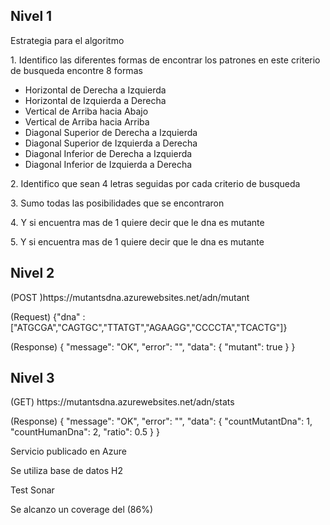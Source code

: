 <h2>Nivel 1</h2>
<p>Estrategia para el algoritmo</p>
<p>1. Identifico las diferentes formas de encontrar los patrones en este criterio de busqueda encontre 8 formas</p>
<ul>
  <li>Horizontal de Derecha a Izquierda</li>
  <li>Horizontal de Izquierda a Derecha</li>
  <li>Vertical de Arriba hacia Abajo</li>
  <li>Vertical de Arriba hacia Arriba</li>
  <li>Diagonal Superior de Derecha a Izquierda</li>
  <li>Diagonal Superior de Izquierda a Derecha</li>
  <li>Diagonal Inferior de Derecha a Izquierda</li>
  <li>Diagonal Inferior de Izquierda a Derecha</li>
</ul>
<p>2. Identifico que sean 4 letras seguidas por cada criterio de busqueda</p>
<p>3. Sumo todas las posibilidades que se encontraron</p>
<p>4. Y si encuentra mas de 1 quiere decir que le dna es mutante</p>
<p>5. Y si encuentra mas de 1 quiere decir que le dna es mutante</p>
<h2>Nivel 2</h2>
<p>(POST )https://mutantsdna.azurewebsites.net/adn/mutant</p>
<P>(Request) {"dna" : ["ATGCGA","CAGTGC","TTATGT","AGAAGG","CCCCTA","TCACTG"]}</P>
<p>(Response) {
    "message": "OK",
    "error": "",
    "data": {
        "mutant": true
    }
}</p>
<h2>Nivel 3</h2>
<p>(GET) https://mutantsdna.azurewebsites.net/adn/stats</p>
<p>(Response) {
    "message": "OK",
    "error": "",
    "data": {
        "countMutantDna": 1,
        "countHumanDna": 2,
        "ratio": 0.5
    }
}</p>
<p>Servicio publicado en Azure</p>
<p>Se utiliza base de datos H2</p>
<p>Test Sonar</p>
<p>Se alcanzo un coverage del (86%)</p>
